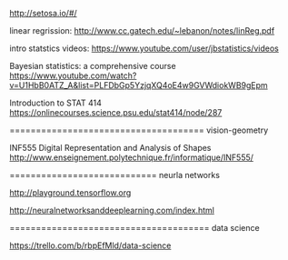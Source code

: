 

http://setosa.io/#/

linear regrission: http://www.cc.gatech.edu/~lebanon/notes/linReg.pdf

intro statstics videos:  https://www.youtube.com/user/jbstatistics/videos

Bayesian statistics: a comprehensive course https://www.youtube.com/watch?v=U1HbB0ATZ_A&list=PLFDbGp5YzjqXQ4oE4w9GVWdiokWB9gEpm

Introduction to STAT 414 https://onlinecourses.science.psu.edu/stat414/node/287

=====================================
vision-geometry

INF555 Digital Representation and Analysis of Shapes http://www.enseignement.polytechnique.fr/informatique/INF555/


============================
neurla networks

http://playground.tensorflow.org

http://neuralnetworksanddeeplearning.com/index.html


======================================
data science 

https://trello.com/b/rbpEfMld/data-science
